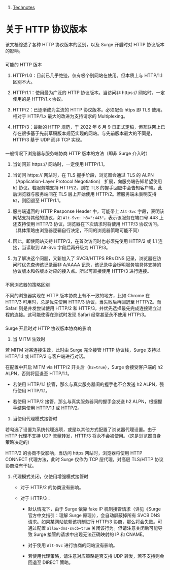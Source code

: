 1.  [Technotes](/surge-knowledge-base/zh/technotes)

关于 HTTP 协议版本
============

该文档综述了各种 HTTP 协议版本的区别，以及 Surge 开启时对 HTTP 协议版本的影响。

### 

[](#ke-neng-de-http-ban-ben)

可能的 HTTP 版本

1.  HTTP/1.0：目前已几乎绝迹，仅有极个别网站在使用。但本质上与 HTTP/1.1 区别不大。
    
2.  HTTP/1.1：使用最为广泛的 HTTP 协议版本。当访问非 https:// 网站时，一定使用的是 HTTP/1.x 协议。
    
3.  HTTP/2：已逐渐成为主流的 HTTP 协议版本。必须配合 https 即 TLS 使用。相对于 HTTP/1.x 最大的改进为支持请求的 Multiplexing。
    
4.  HTTP/3：最新的 HTTP 规范，于 2022 年 6 月 9 日正式定稿，但互联网上已存在很多基于先前草稿版本规范实现的网站。与先前版本最大的不同是，HTTP/3 基于 UDP 而非 TCP 实现。
    

### 

[](#yi-ban-qing-kuang-xia-liu-lan-qi-yu-fu-wu-duan-xie-shang-http-ban-ben-de-fang-fa-ji-fei-surge-jie-ru)

一般情况下浏览器与服务端协商 HTTP 版本的方法（即非 Surge 介入时）

1.  当访问非 https:// 网站时，一定使用 HTTP/1.1。
    
2.  当访问 https:// 网站时，在 TLS 握手阶段，浏览器会通过 TLS 的 ALPN（Application-Layer Protocol Negotiation） 扩展，向服务端告知希望使用 `h2` 协议。若服务端支持 HTTP/2，则在 TLS 的握手回应中会告知客户端。此后浏览器与服务端间在 TLS 层上开始使用 HTTP/2。若服务端未表明支持 `h2`，则回退至 HTTP/1.1。
    
3.  服务端返回的 HTTP Response Header 中，可能带上 `Alt-Svc` 字段，表明该网站支持其他的协议，如 `Alt-Svc: h3=":443"`，表示该服务在端口号 443 上还支持使用 HTTP/3 协议，浏览器在下次请求时将使用 HTTP/3 协议访问。（具体策略由浏览器逻辑自行决定，不同的浏览器策略可能不同）
    
4.  因此，即使网站支持 HTTP/3，在首次访问时也必须先使用 HTTP/2 或 1.1 连接，当读取到 Alt-Svc 字段后再升级为 HTTP/3。
    
5.  为了解决这个问题，又新加入了 SVCB/HTTPS RRs DNS 记录，浏览器在访问时优先查询该记录而非 A/AAAA 记录，该记录中会标明服务端具体支持的协议版本和各版本对应的接入点。所以可直接使用 HTTP/3 进行连接。
    

### 

[](#bu-tong-liu-lan-qi-de-ce-le-qu-bie)

不同浏览器的策略区别

不同的浏览器实现在 HTTP 版本协商上有不一致的地方，比如 Chrome 在 HTTP/3 可用时，总是优先使用 HTTP/3 协议，当失败后再回退至 HTTP/2。而 Safari 则是并发尝试使用 HTTP/2 和 HTTP/3，并优先选择最先完成连接建立过程的连接。这可能使得在测试时发现 Safari 经常甚至永不使用 HTTP/3。

### 

[](#surge-kai-qi-shi-dui-http-xie-yi-ban-ben-xie-shang-de-ying-xiang)

Surge 开启时对 HTTP 协议版本协商的影响

1.  当 MITM 生效时
    

若 MITM 对某连接生效，此时由 Surge 完全接管 HTTP 协议栈，Surge 支持以 HTTP/1.1 或 HTTP/2 与客户端进行对话。

在配置中开启 MITM via HTTP/2 开关后（`h2=true`），Surge 会接受客户端的 h2 ALPN，否则将回退至 HTTP/1.1。

*   若使用 HTTP/1.1 接管，那么与真实服务器间的握手也不会发送 h2 ALPN，强行使用 HTTP/1.1。
    
*   若使用 HTTP/2 接管，那么与真实服务器间的握手会发送 h2 ALPN，根据握手结果使用 HTTP/1.1 或 HTTP/2。
    

1.  当使用代理模式接管时
    

若勾选了设置为系统代理选项，或是以其他方式配置了浏览器代理设置。由于 HTTP 代理不支持 UDP 流量转发，HTTP/3 将永不会被使用。（这是浏览器自身策略决定的）

HTTP/2 的协商不受影响，当访问 https 网站时，浏览器将使用 HTTP CONNECT 代理方法，此时 Surge 仅作为 TCP 层代理，对高层 TLS/HTTP 协议协商没有干扰。

1.  代理模式关闭，仅使用增强模式接管时
    
    *   对于 HTTP/2 的协商没有影响。
        
    *   对于 HTTP/3：
        
        *   默认情况下，由于 Surge 依靠 fake IP 机制接管请求（详见《Surge 官方中文指引：理解 Surge 原理》），会自动屏蔽掉所有 SVCB DNS 请求。如果某网站依赖该机制进行 HTTP/3 协商，那么将会失败。可通过配置 `allow-dns-svcb=true` 关闭该行为。但请注意关闭后可能导致 Surge 接管的请求中出现无法正确映射的 IP 和 CNAME。
            
        *   对于使用 `Alt-Svc` 进行协商的网站没有影响。
            
        *   若使用代理策略，请注意对应策略是否支持 UDP 转发，若不支持则会回退至 DIRECT 策略。